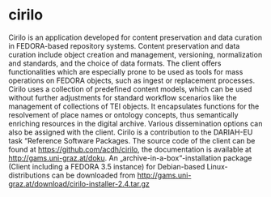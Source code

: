 cirilo
======
Cirilo is an application developed for content preservation and data curation in FEDORA-based repository systems. 
Content preservation and data curation include object creation and management, versioning, normalization and standards, 
and the choice of data formats. The client offers functionalities which are especially prone to be used as tools for mass 
operations on FEDORA objects, such as ingest or replacement processes. Cirilo uses a collection of predefined 
content models, which can be used without further adjustments for standard workflow scenarios like the management 
of collections of TEI objects. It encapsulates functions for the resolvement of place names or ontology concepts, thus 
semantically enriching resources in the digital archive. Various dissemination options can also be assigned with the client.
Cirilo is a contribution to the DARIAH-EU task “Reference Software Packages.
The source code of the client can be found at https://github.com/acdh/cirilo, the documentation is available at 
http://gams.uni-graz.at/doku. An „archive-in-a-box“-installation package (Client including a FEDORA 3.5 instance) for 
Debian-based Linux-distributions can be downloaded from http://gams.uni-graz.at/download/cirilo-installer-2.4.tar.gz
